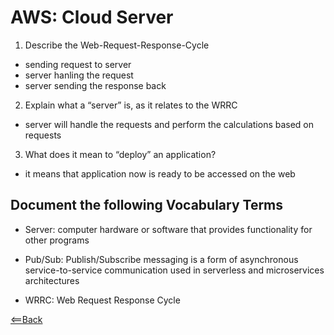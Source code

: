 # AWS: Cloud Server

1. Describe the Web-Request-Response-Cycle
  - sending request to server
  - server hanling the request
  - server sending the response back

2. Explain what a “server” is, as it relates to the WRRC
  - server will handle the requests and perform the calculations based on requests

3. What does it mean to “deploy” an application?
  - it means that application now is ready to be accessed on the web

## Document the following Vocabulary Terms

- Server: computer hardware or software that provides functionality for other programs

- Pub/Sub: Publish/Subscribe messaging is a form of asynchronous service-to-service communication used in serverless and microservices architectures

- WRRC: Web Request Response Cycle

[<==Back](README.md)
